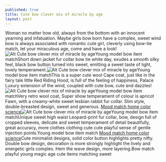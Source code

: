 ```yaml
---
published: true
title: Cute bow clever mix of miracle by age
layout: post
---
```

Woman no matter how old, always from the bottom with an innocent yearning and infatuation. Maybe girls bow born have a complex, sweet wind bow is always associated with romantic cute girl, cleverly using bow-tie match, let your miraculous age, come and have a look!![Alt Cute bow clever mix of miracle by age](https://c2.staticflickr.com/2/1580/25090309446_61f2514e86.jpg)Young model bow item matchShort down jacket fur collar bow tie white day, exudes a smooth silky feel, black bow button turned into sweet, emitting a sweet taste of light, lovely temperament.![Alt Cute bow clever mix of miracle by age](https://c2.staticflickr.com/2/1456/25116640875_5301181978.jpg)Young model bow item matchThis is a super cute wool Cape coat, just like in the fairy tale little Red Riding Hood, is full of the feeling of happiness, Palace Luxury extension of the wind, coupled with cute bow, cute and dazzles!![Alt Cute bow clever mix of miracle by age](https://c2.staticflickr.com/2/1620/24485989934_6458cfc7df.jpg)Young model bow item matchVery retro wool coat, Super show temperament of colour is apricot Fawn, with a creamy-white sweet lesbian rabbit fur collar. Slim style, double-breasted design, sweet and generous. [Mood match home color science](https://kenzo2016.wordpress.com/2016/01/30/mood-match-home-color-science/)![Alt Cute bow clever mix of miracle by age](https://c2.staticflickr.com/2/1448/24821026620_bcda8bc480.jpg)Young model bow item matchUnique sweet high waist Leopard-print fur collar, bow, design full of cropped sleeves, delicate and sweet temperament of detail beautifully, great accuracy, more clothes clothing cute cute playful sense of gentle injection points.Young model bow item match [Mood match home color science](https://kenzo2016.wordpress.com/2016/01/30/mood-match-home-color-science/)Cute minimalist designs, solid color button highlights pretty nifty. Double bow design, decoration is more strongly highlight the lively and energetic girls complex. Hem the wave design, more layering.Bow match playful young magic age cute items matching sweet